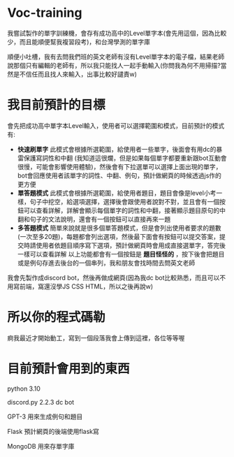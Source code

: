 # Voc-training
我嘗試製作的單字訓練機，會存有成功高中的Level單字本(會先用這個，因為比較少，而且能順便幫我複習段考)，和台灣學測的單字庫

順便小吐槽，我有去問我們班的英文老師有沒有Level單字本的電子檔，結果老師說那個只有編輯的老師有，所以我只能找人一起手動輸入(你問我為何不用掃描?當然是不信任而且找人來輸入，出事比較好譴責w)


# 我目前預計的目標
會先把成功高中單字本Level輸入，使用者可以選擇範圍和模式，目前預計的模式有:
* **快速刷單字** 此模式會根據所選範圍，給使用者一些單字，後面會有用dc的暴雷保護寫詞性和中翻 (我知道這很爛，但是如果每個單字都要重新跟bot互動會很慢，可能會影響使用體驗)，然後會有下拉選單可以選擇上面出現的單字，bot會回應使用者該單字的詞性、中翻、例句，預計做網頁的時候透過js作的更方便
* **單答題模式** 此模式會根據所選範圍，給使用者題目，題目會像是level小考一樣，句子中挖空，給選項選擇，選擇後會跟使用者說對不對，並且會有一個按鈕可以查看詳解，詳解會顯示每個單字的詞性和中翻，接著顯示題目原句的中翻和句子的文法說明，還會有一個按鈕可以直接再來一題
* **多答題模式** 簡單來說就是很多個單答題模式，但是會列出使用者要求的題數(一次至多20題)，每題都會列出選項，然後最下面會有按鈕可以提交答案，提交時請使用者依題目順序寫下選項，預計做網頁時會用成直接選單字，答完後一樣可以查看詳解
以上功能都會有一個按鈕是 **題目怪怪的** ，按下後會把題目或是例句存進去後台的一個串列，我和朋友會找時間去問英文老師

我會先製作成discord bot，然後再做成網頁(因為我dc bot比較熟悉，而且可以不用寫前端，窩還沒學JS CSS HTML，所以之後再說w)


# 所以你的程式碼勒
痾我最近才開始動工，寫到一個段落我會上傳到這裡，各位等等喔

# 目前預計會用到的東西
python 3.10

discord.py 2.2.3 dc bot

GPT-3 用來生成例句和題目

Flask 預計網頁的後端使用flask寫

MongoDB 用來存單字庫
